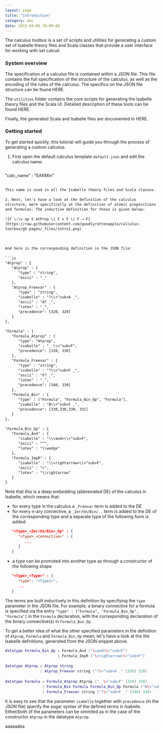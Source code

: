```yaml
---
layout: page
title: "Introduction"
category: doc
date: 2015-04-06 20:09:04
---
```


The calculus toolbox is a set of scripts and utilities for generating a custom set of Isabelle theory files and Scala classes that provide a user interface for working with set calculi.

### System overview

The specification of a calculus file is contained within a JSON file. This file contains the full specification of the structure of the calculus, as well as the encoding of the rules of the calculus. The specifics on the JSON file structure can be found HERE.

The `utilities` folder contains the core scripts for generating the Isabelle theory files and the Scala UI. Detailed description of these tools can be found HERE.

Finally, the generated Scala and Isabelle files are documented in HERE.

### Getting started

To get started quickly, this tutorial will guide you through the process of generating a custom calculus.

1. First open the default calculus template `default.json` and edit the calculus name:

   ```js
"calc_name" : "EAKMin"
   ```
   
   This name is used in all the Isabelle theory files and Scala classes.
   
2. Next, let's have a look at the definition of the calculus structure, more specifically at the definition of atomic propositions and formulas. The inductive definition for these is given below:

   ![F \:\= ap ∈ AtProp \| F ∧ F \| F → F](https://raw.githubusercontent.com/goodlyrottenapple/calculus-toolbox/gh-pages/_files/intro1.png)


   
   And here is the corresponding definition in the JSON file:
   
   ```js
   "Atprop" : {
      "Atprop" : {
         "type" : "string",
         "ascii" : "_"
      },
      "Atprop_Freevar" : {
         "type" : "string",
         "isabelle" : "?\\<^sub>A _",
         "ascii" : "A? _",
         "latex" : "_",
         "precedence": [320, 320]
      }
   },

   "Formula" : {
      "Formula_Atprop" : {
         "type": "Atprop",
         "isabelle" : "_ \\<^sub>F",
         "precedence": [320, 330]
      },
      "Formula_Freevar" : {
         "type" : "string",
         "isabelle" : "?\\<^sub>F _",
         "ascii" : "F? _",
         "latex" : "_",
         "precedence": [340, 330]
      },
      "Formula_Bin" : {
         "type" : ["Formula", "Formula_Bin_Op", "Formula"],
         "isabelle" : "B\\<^sub>F _",
         "precedence": [330,330,330, 331]
      }
   },

   "Formula_Bin_Op" : {
      "Formula_And" : {
         "isabelle" : "\\<and>\\<^sub>F",
         "ascii" : "^",
         "latex" : "\\wedge"
      },
      "Formula_ImpR" : {
         "isabelle" : "\\<rightarrow>\\<^sub>F",
         "ascii" : ">",
         "latex" : "\\rightarrow"
      }
   }
   ```

   Note that this is a deep embedding (abbreviated DE) of the calculus in Isabelle, which means that:
   
   - for every type in the calculus a ``_Freevar`` term is added to the DE
   - for every n-ary connective, a ``_Zer/Un/Bin/..`` term is added to the DE of the corresponding type and a separate type of the following form is added:

   ```json
      "<Type>_<Zer/Un/Bin>_Op" : {
         "<Type>_<Connective>" : {
            ...
         }
      }
   ```
   - a type can be promoted into another type as through a constructor of the following shape

   ```json
      "<Type>_<Type>" : {
         "type": "<Type1>",
         ...
      }
   ```
   
   The terms are built inductively in this definition by specifying the ``type`` parameter in the JSON file. For example, a binary connective for a formula is specified via the entry ``"type" : ["Formula", "Formula_Bin_Op", "Formula"]`` in the ``Formula`` declaration, with the corresponding declaration of the binary connective(s) in ``Formula_Bin_Op``
   
   To get a better idea of what the other specified parameters in the definition of ``Atprop``, ``Formula`` and ``Formula_Bin_Op`` mean, let's have a look at the the Isabelle definitions, generated from the JSON snippet above.
   
   ```lua
   datatype Formula_Bin_Op = Formula_And ("\<and>\<^sub>F")
                           | Formula_ImpR ("\<rightarrow>\<^sub>F")

   datatype Atprop = Atprop string
                   | Atprop_Freevar string ("?\<^sub>A _" [320] 320)

   datatype Formula = Formula_Atprop Atprop ("_ \<^sub>F" [320] 330)
                    | Formula_Bin Formula Formula_Bin_Op Formula ("B\<^sub>F _ _ _" [330,330,330] 331)
                    | Formula_Freevar string ("?\<^sub>F _" [340] 330)
   ```
   
   It is easy to see that the parameter ``isabelle`` together with ``precedence`` (in the JSON file) specify the sugar syntax of the defined terms in Isabelle. Either/both of the parameters can be ommited as in the case of the constructor ``Atprop`` in the datatype ``Atprop``.
   
   aaaaaaba